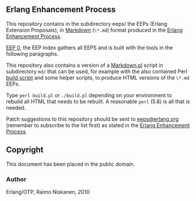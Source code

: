 Erlang Enhancement Process
--------------------------

This repository contains in the subdirectory eeps/ the EEPs (Erlang
Extension Proposals), in [Markdown][MD] (`\*.md`) format produced in the
[Erlang Enhancement Process][EEP].

[EEP 0][], the EEP Index gathers all EEPS and is built with the tools
in the following paragraphs.

This repository also contains a version of a [Markdown.pl][] script in
subdirectory `md/` that can be used, for example with the also contained
Perl [build script][build.pl] and some helper scripts,
to produce HTML versions of the `\*.md` EEPs.

Type `perl build.pl` or `./build.pl` depending on your environment to
rebuild all HTML that needs to be rebuilt. A reasonable `perl` (5.8)
is all that is needed.

Patch suggestions to this repository should be sent to <eeps@erlang.org>
(remember to subscribe to the list first) as stated in the
[Erlang Enhancement Process][EEP].



[MD]: http://daringfireball.net/projects/markdown/
    "The Markdown Project"

[Markdown.pl]: md/Markdown.pl
    "Markdown.pl"

[EEP]: http://www.erlang.org/eep.html
    "Erlang Enhancement Process"

[build.pl]: build.pl
    "Perl build script to overcome Makefile inportability"

[EEP 0]: http://erlang.org/eep/eeps/eep-0000.html
    "EEP 0: Index of EEPS"


Copyright
---------

This document has been placed in the public domain.

### Author
Erlang/OTP, Raimo Niskanen, 2010



[EmacsVar]: <> "Local Variables:"
[EmacsVar]: <> "mode: indented-text"
[EmacsVar]: <> "indent-tabs-mode: nil"
[EmacsVar]: <> "sentence-end-double-space: t"
[EmacsVar]: <> "fill-column: 70"
[EmacsVar]: <> "coding: utf-8"
[EmacsVar]: <> "End:"
